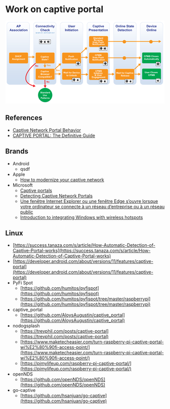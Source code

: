 # Work on captive portal

![](captive_portal/cpmb-process-diagram.png)

## References

 * [Captive Network Portal Behavior](https://captivebehavior.wballiance.com/#windows-anchor)
 * [CAPTIVE PORTAL: The Definitive Guide](https://rootsh3ll.com/captive-portal-guide/)
 
 
## Brands

* Android
    - qsdf
* Apple
    - [How to modernize your captive network](https://developer.apple.com/news/?id=q78sq5rv)
* Microsoft
    - [Captive portals](https://docs.microsoft.com/en-us/windows-hardware/drivers/mobilebroadband/captive-portals)
    - [Detecting Captive Network Portals](https://docs.microsoft.com/fr-fr/archive/blogs/ieinternals/detecting-captive-network-portals)
    - [Une fenêtre Internet Explorer ou une fenêtre Edge s’ouvre lorsque votre ordinateur se connecte à un réseau d’entreprise ou à un réseau public](https://docs.microsoft.com/fr-be/troubleshoot/windows-client/networking/internet-explorer-edge-open-connect-corporate-public-network)
    - [Introduction to integrating Windows with wireless hotspots](https://docs.microsoft.com/en-us/windows-hardware/drivers/mobilebroadband/integrating-windows-with-wireless-hotspots)


## Linux

* [https://success.tanaza.com/s/article/How-Automatic-Detection-of-Captive-Portal-works](https://success.tanaza.com/s/article/How-Automatic-Detection-of-Captive-Portal-works)
* [https://developer.android.com/about/versions/11/features/captive-portal](https://developer.android.com/about/versions/11/features/captive-portal)
*  PyFi Spot
    - [https://github.com/humitos/pyfispot](https://github.com/humitos/pyfispot)
    - [https://github.com/humitos/pyfispot/tree/master/raspberrypi](https://github.com/humitos/pyfispot/tree/master/raspberrypi)
* captive_portal
    - [https://github.com/AloysAugustin/captive_portal](https://github.com/AloysAugustin/captive_portal)
* nodogsplash
    - [https://trevphil.com/posts/captive-portal](https://trevphil.com/posts/captive-portal)
    - [https://www.maketecheasier.com/turn-raspberry-pi-captive-portal-wi%E2%80%90fi-access-point/](https://www.maketecheasier.com/turn-raspberry-pi-captive-portal-wi%E2%80%90fi-access-point/)
    - [https://pimylifeup.com/raspberry-pi-captive-portal/](https://pimylifeup.com/raspberry-pi-captive-portal/)
* openNDS 
    - [https://github.com/openNDS/openNDS](https://github.com/openNDS/openNDS)
* go-captive
    - [https://github.com/hsanjuan/go-captive](https://github.com/hsanjuan/go-captive)


